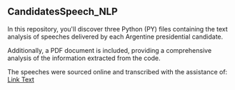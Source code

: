 ## CandidatesSpeech_NLP

In this repository, you'll discover three Python (PY) files containing the text analysis of speeches delivered by each Argentine presidential candidate.

Additionally, a PDF document is included, providing a comprehensive analysis of the information extracted from the code.

The speeches were sourced online and transcribed with the assistance of: [Link Text](https://videohighlight.com/video/ai)
